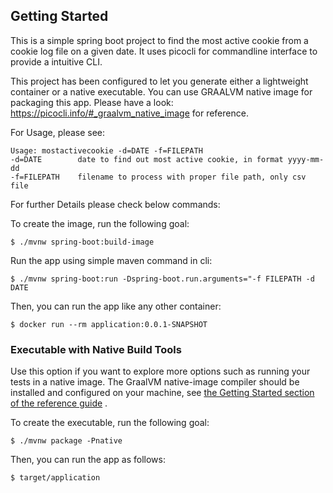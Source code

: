 ## Getting Started

This is a simple spring boot project to find the most active cookie from a cookie log file on a given date.
It uses picocli for commandline interface to provide a intuitive CLI.

This project has been configured to let you generate either a lightweight container or a native executable.
You can use GRAALVM native image for packaging this app. Please have a look: https://picocli.info/#_graalvm_native_image
for reference.

For Usage, please see:

```
Usage: mostactivecookie -d=DATE -f=FILEPATH
-d=DATE        date to find out most active cookie, in format yyyy-mm-dd
-f=FILEPATH    filename to process with proper file path, only csv file
```

For further Details please check below commands:

To create the image, run the following goal:

```
$ ./mvnw spring-boot:build-image
```

Run the app using simple maven command in cli:

```
$ ./mvnw spring-boot:run -Dspring-boot.run.arguments="-f FILEPATH -d DATE
```

Then, you can run the app like any other container:

```
$ docker run --rm application:0.0.1-SNAPSHOT
```

### Executable with Native Build Tools

Use this option if you want to explore more options such as running your tests in a native image.
The GraalVM native-image compiler should be installed and configured on your machine,
see [the Getting Started section of the reference guide](https://docs.spring.io/spring-native/docs/0.12.1/reference/htmlsingle/#getting-started-native-build-tools)
.

To create the executable, run the following goal:

```
$ ./mvnw package -Pnative
```

Then, you can run the app as follows:

```
$ target/application
```
